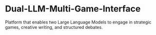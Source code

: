 # Dual-LLM-Multi-Game-Interface
Platform that enables two Large Language Models to engage in strategic games, creative writing, and structured debates. 
